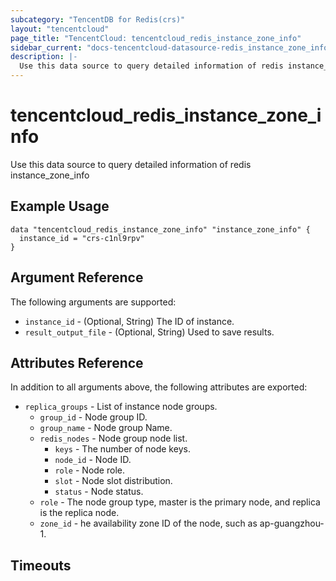 ```yaml
---
subcategory: "TencentDB for Redis(crs)"
layout: "tencentcloud"
page_title: "TencentCloud: tencentcloud_redis_instance_zone_info"
sidebar_current: "docs-tencentcloud-datasource-redis_instance_zone_info"
description: |-
  Use this data source to query detailed information of redis instance_zone_info
---
```


# tencentcloud_redis_instance_zone_info

Use this data source to query detailed information of redis instance_zone_info

## Example Usage

```hcl
data "tencentcloud_redis_instance_zone_info" "instance_zone_info" {
  instance_id = "crs-c1nl9rpv"
}
```

## Argument Reference

The following arguments are supported:

* `instance_id` - (Optional, String) The ID of instance.
* `result_output_file` - (Optional, String) Used to save results.

## Attributes Reference

In addition to all arguments above, the following attributes are exported:

* `replica_groups` - List of instance node groups.
  * `group_id` - Node group ID.
  * `group_name` - Node group Name.
  * `redis_nodes` - Node group node list.
    * `keys` - The number of node keys.
    * `node_id` - Node ID.
    * `role` - Node role.
    * `slot` - Node slot distribution.
    * `status` - Node status.
  * `role` - The node group type, master is the primary node, and replica is the replica node.
  * `zone_id` - he availability zone ID of the node, such as ap-guangzhou-1.


## Timeouts

<no value>


